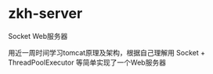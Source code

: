 # zkh-server

Socket Web服务器

用近一周时间学习tomcat原理及架构，根据自己理解用 Socket + ThreadPoolExecutor 等简单实现了一个Web服务器
